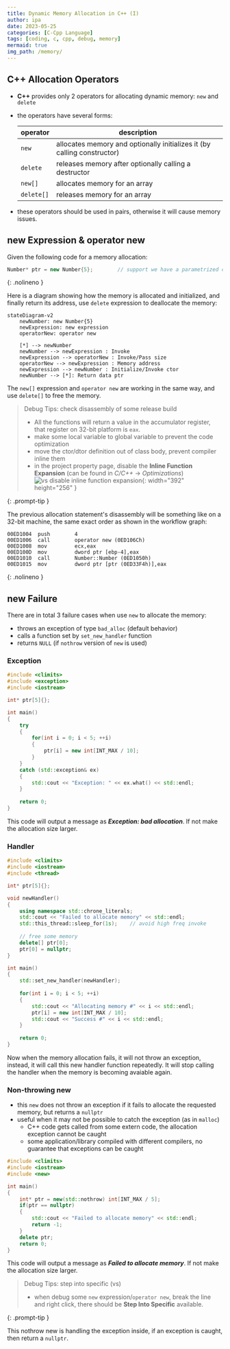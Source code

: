 ```yaml
---
title: Dynamic Memory Allocation in C++ (I)
author: ipa
date: 2023-05-25
categories: [C-Cpp Language]
tags: [coding, c, cpp, debug, memory]
mermaid: true
img_path: /memory/
---
```


## C++ Allocation Operators

- **C++** provides only 2 operators for allocating dynamic memory: `new` and `delete`

- the operators have several forms:

  | operator   | description                                                  |
  | ---------- | ------------------------------------------------------------ |
  | `new`      | allocates memory and optionally initializes it (by calling constructor) |
  | `delete`   | releases memory after optionally calling a destructor        |
  | `new[]`    | allocates memory for an array                                |
  | `delete[]` | releases memory for an array                                 |

- these operators should be used in pairs, otherwise it will cause memory issues.

## new Expression & operator new

Given the following code for a memory allocation:

```c++
Number* ptr = new Number{5};		// support we have a parametrized ctor for class Number
```
{: .nolineno }

Here is a diagram showing how the memory is allocated and initialized, and finally return its address, use `delete` expression to deallocate the memory:

```mermaid
stateDiagram-v2
	newNumber: new Number{5}
	newExpression: new expression
	operatorNew: operator new
	
	[*] --> newNumber
	newNumber --> newExpression : Invoke
	newExpression --> operatorNew : Invoke/Pass size
	operatorNew --> newExpression : Memory address
	newExpression --> newNumber : Initialize/Invoke ctor
	newNumber --> [*]: Return data ptr
```

The `new[]` expression and `operator new` are working in the same way, and use `delete[]` to free the memory.

> Debug Tips: check disassembly of some release build
>
> - All the functions will return a value in the accumulator register, that register on 32-bit platform is `eax`.
> - make some local variable to global variable to prevent the code optimization
> - move the ctor/dtor definition out of class body, prevent compiler inline them
> - in the project property page, disable the **Inline Function Expansion** (can be found in _C/C++_ -> _Optimizations_)
>   ![vs disable inline function expansion](vs_disable_inline_expansion.png){: width="392" height="256" }
>
{: .prompt-tip }

The previous allocation statement's disassembly will be something like on a 32-bit machine, the same exact order as shown in the workflow graph:

```assembly
00ED1004  push        4
00ED1006  call        operator new (0ED106Ch)
00ED1008  mov         ecx,eax
00ED100D  mov         dword ptr [ebp-4],eax
00ED1010  call        Number::Number (0ED1050h)
00ED1015  mov         dword ptr [ptr (0ED33F4h)],eax
```
{: .nolineno }

## new Failure

There are in total 3 failure cases when use `new` to allocate the memory:

- throws an exception of type `bad_alloc` (default behavior)
- calls a function set by `set_new_handler` function
- returns `NULL` (if `nothrow` version of `new` is used)

### Exception

```c++
#include <climits>
#include <exception>
#include <iostream>

int* ptr[5]{};

int main()
{
    try
    {
        for(int i = 0; i < 5; ++i)
        {
            ptr[i] = new int[INT_MAX / 10];
        }
    }
    catch (std::exception& ex)
    {
        std::cout << "Exception: " << ex.what() << std::endl;
    }
    
    return 0;
}
```

This code will output a message as ***Exception: bad allocation***. If not make the allocation size larger.

### Handler

```c++
#include <climits>
#include <iostream>
#include <thread>

int* ptr[5]{};

void newHandler()
{
    using namespace std::chrone_literals;
    std::cout << "Failed to allocate memory" << std::endl;
    std::this_thread::sleep_for(1s);	// avoid high freq invoke
    
    // free some memory
    delete[] ptr[0];
    ptr[0] = nullptr;
}

int main()
{
    std::set_new_handler(newHandler);
    
    for(int i = 0; i < 5; ++i)
    {
        std::cout << "Allocating memory #" << i << std::endl;
        ptr[i] = new int[INT_MAX / 10];
        std::cout << "Success #" << i << std::endl;
    }
    
    return 0;
}
```

Now when the memory allocation fails, it will not throw an exception, instead, it will call this new handler function repeatedly. It will stop calling the handler when the memory is becoming avaiable again.

### Non-throwing new

- this `new` does not throw an exception if it fails to allocate the requested memory, but returns a `nullptr`
- useful when it may not be possible to catch the exception (as in `malloc`)
  - C++ code gets called from some extern code, the allocation exception cannot be caught
  - some application/library compiled with different compilers, no guarantee that exceptions can be caught

```c++
#include <climits>
#include <iostream>
#include <new>

int main()
{
    int* ptr = new(std::nothrow) int[INT_MAX / 5];
    if(ptr == nullptr)
    {
        std::cout << "Failed to allocate memory" << std::endl;
        return -1;
    }
    delete ptr;
    return 0;
}
```

This code will output a message as ***Failed to allocate memory***. If not make the allocation size larger.

> Debug Tips: step into specific (vs)
>
> - when debug some `new` expression/`operator new`, break the line and right click, there should be **Step Into Specific** available.
> 
{: .prompt-tip }

This nothrow new is handling the exception inside, if an exception is caught, then return a `nullptr`.